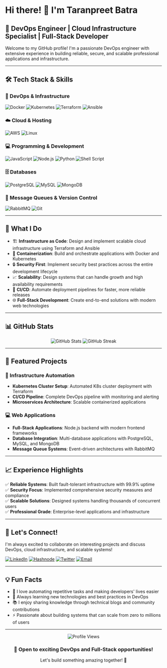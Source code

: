 # Hi there! 👋 I'm Taranpreet Batra

## 🚀 DevOps Engineer | Cloud Infrastructure Specialist | Full-Stack Developer

Welcome to my GitHub profile! I'm a passionate DevOps engineer with extensive experience in building reliable, secure, and scalable professional applications and infrastructure.

---

## 🛠️ Tech Stack & Skills

### 🔧 DevOps & Infrastructure
![Docker](https://img.shields.io/badge/Docker-2496ED?style=for-the-badge&logo=docker&logoColor=white)
![Kubernetes](https://img.shields.io/badge/Kubernetes-326CE5?style=for-the-badge&logo=kubernetes&logoColor=white)
![Terraform](https://img.shields.io/badge/Terraform-623CE4?style=for-the-badge&logo=terraform&logoColor=white)
![Ansible](https://img.shields.io/badge/Ansible-EE0000?style=for-the-badge&logo=ansible&logoColor=white)

### ☁️ Cloud & Hosting
![AWS](https://img.shields.io/badge/AWS-FF9900?style=for-the-badge&logo=amazonaws&logoColor=white)
![Linux](https://img.shields.io/badge/Linux-FCC624?style=for-the-badge&logo=linux&logoColor=black)

### 💻 Programming & Development
![JavaScript](https://img.shields.io/badge/JavaScript-F7DF1E?style=for-the-badge&logo=javascript&logoColor=black)
![Node.js](https://img.shields.io/badge/Node.js-339933?style=for-the-badge&logo=nodedotjs&logoColor=white)
![Python](https://img.shields.io/badge/Python-3776AB?style=for-the-badge&logo=python&logoColor=white)
![Shell Script](https://img.shields.io/badge/Shell_Script-121011?style=for-the-badge&logo=gnu-bash&logoColor=white)

### 🗄️ Databases
![PostgreSQL](https://img.shields.io/badge/PostgreSQL-316192?style=for-the-badge&logo=postgresql&logoColor=white)
![MySQL](https://img.shields.io/badge/MySQL-005C84?style=for-the-badge&logo=mysql&logoColor=white)
![MongoDB](https://img.shields.io/badge/MongoDB-4EA94B?style=for-the-badge&logo=mongodb&logoColor=white)

### 🔄 Message Queues & Version Control
![RabbitMQ](https://img.shields.io/badge/RabbitMQ-FF6600?style=for-the-badge&logo=rabbitmq&logoColor=white)
![Git](https://img.shields.io/badge/Git-F05032?style=for-the-badge&logo=git&logoColor=white)

---

## 🎯 What I Do

- 🏗️ **Infrastructure as Code**: Design and implement scalable cloud infrastructure using Terraform and Ansible
- 🐳 **Containerization**: Build and orchestrate applications with Docker and Kubernetes
- 🔒 **Security First**: Implement security best practices across the entire development lifecycle
- 📈 **Scalability**: Design systems that can handle growth and high availability requirements
- 🚀 **CI/CD**: Automate deployment pipelines for faster, more reliable releases
- 🌐 **Full-Stack Development**: Create end-to-end solutions with modern web technologies

---

## 📊 GitHub Stats

<div align="center">
  <img src="https://github-readme-stats.vercel.app/api?username=12taran&show_icons=true&theme=radical" alt="GitHub Stats" />
  <img src="https://github-readme-streak-stats.herokuapp.com/?user=12taran&theme=radical" alt="GitHub Streak" />
</div>

---

## 🌟 Featured Projects

### 🚀 Infrastructure Automation
- **Kubernetes Cluster Setup**: Automated K8s cluster deployment with Terraform
- **CI/CD Pipeline**: Complete DevOps pipeline with monitoring and alerting
- **Microservices Architecture**: Scalable containerized applications

### 💻 Web Applications
- **Full-Stack Applications**: Node.js backend with modern frontend frameworks
- **Database Integration**: Multi-database applications with PostgreSQL, MySQL, and MongoDB
- **Message Queue Systems**: Event-driven architectures with RabbitMQ

---

## 📈 Experience Highlights

✅ **Reliable Systems**: Built fault-tolerant infrastructure with 99.9% uptime  
✅ **Security Focus**: Implemented comprehensive security measures and compliance  
✅ **Scalable Solutions**: Designed systems handling thousands of concurrent users  
✅ **Professional Grade**: Enterprise-level applications and infrastructure  

---

## 🤝 Let's Connect!

I'm always excited to collaborate on interesting projects and discuss DevOps, cloud infrastructure, and scalable systems!

[![LinkedIn](https://img.shields.io/badge/LinkedIn-0077B5?style=for-the-badge&logo=linkedin&logoColor=white)](https://www.linkedin.com/in/taranpreet-batra/)
[![Hashnode](https://img.shields.io/badge/Hashnode-2962FF?style=for-the-badge&logo=hashnode&logoColor=white)](https://hashnode.com/@TaranpreetS)
[![Twitter](https://img.shields.io/badge/Twitter-1DA1F2?style=for-the-badge&logo=twitter&logoColor=white)](https://x.com/taran43604)
[![Email](https://img.shields.io/badge/Email-D14836?style=for-the-badge&logo=gmail&logoColor=white)](mailto:taranpreetbatra12@gmail.com)

---

## 💡 Fun Facts

- 🔧 I love automating repetitive tasks and making developers' lives easier
- 🌱 Always learning new technologies and best practices in DevOps
- 📚 I enjoy sharing knowledge through technical blogs and community contributions
- ⚡ Passionate about building systems that can scale from zero to millions of users

---

<div align="center">
  <img src="https://komarev.com/ghpvc/?username=12taran&color=blueviolet&style=flat-square&label=Profile+Views" alt="Profile Views" />
</div>

<div align="center">
  <h3>💼 Open to exciting DevOps and Full-Stack opportunities!</h3>
  <p>Let's build something amazing together! 🚀</p>
</div>
